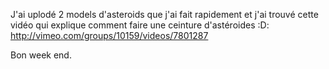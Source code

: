 J'ai uplodé 2 models d'asteroids que j'ai fait rapidement et j'ai trouvé cette vidéo qui explique comment faire une ceinture d'astéroides :D:
http://vimeo.com/groups/10159/videos/7801287

Bon week end.